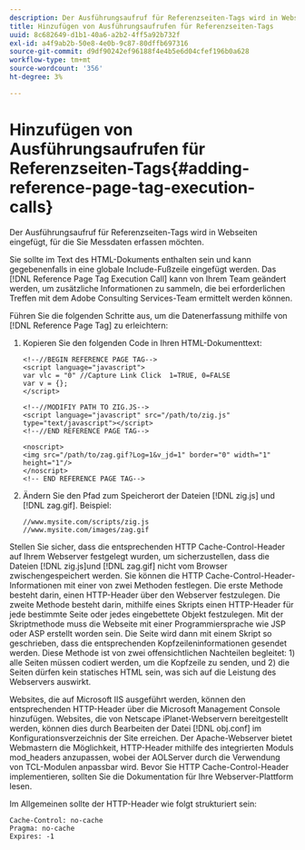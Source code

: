 ```yaml
---
description: Der Ausführungsaufruf für Referenzseiten-Tags wird in Webseiten eingefügt, für die Sie Messdaten erfassen möchten.
title: Hinzufügen von Ausführungsaufrufen für Referenzseiten-Tags
uuid: 8c682649-d1b1-40a6-a2b2-4ff5a92b732f
exl-id: a4f9ab2b-50e8-4e0b-9c87-80dffb697316
source-git-commit: d9df90242ef96188f4e4b5e6d04cfef196b0a628
workflow-type: tm+mt
source-wordcount: '356'
ht-degree: 3%

---
```


# Hinzufügen von Ausführungsaufrufen für Referenzseiten-Tags{#adding-reference-page-tag-execution-calls}

Der Ausführungsaufruf für Referenzseiten-Tags wird in Webseiten eingefügt, für die Sie Messdaten erfassen möchten.

Sie sollte im Text des HTML-Dokuments enthalten sein und kann gegebenenfalls in eine globale Include-Fußzeile eingefügt werden. Das [!DNL Reference Page Tag Execution Call] kann von Ihrem Team geändert werden, um zusätzliche Informationen zu sammeln, die bei erforderlichen Treffen mit dem Adobe Consulting Services-Team ermittelt werden können.

Führen Sie die folgenden Schritte aus, um die Datenerfassung mithilfe von [!DNL Reference Page Tag] zu erleichtern:

1. Kopieren Sie den folgenden Code in Ihren HTML-Dokumenttext:

   ```
   <!--//BEGIN REFERENCE PAGE TAG--> 
   <script language="javascript"> 
   var vlc = "0" //Capture Link Click  1=TRUE, 0=FALSE 
   var v = {}; 
   </script> 
   
   <!--//MODIFIY PATH TO ZIG.JS--> 
   <script language="javascript" src="/path/to/zig.js" type="text/javascript"></script> 
   <!--//END REFERENCE PAGE TAG--> 
   
   <noscript> 
   <img src="/path/to/zag.gif?Log=1&v_jd=1" border="0" width="1" height="1"/> 
   </noscript> 
   <!-- END REFERENCE PAGE TAG-->
   ```

1. Ändern Sie den Pfad zum Speicherort der Dateien [!DNL zig.js] und [!DNL zag.gif]. Beispiel:

   ```
   //www.mysite.com/scripts/zig.js 
   //www.mysite.com/images/zag.gif 
   ```

Stellen Sie sicher, dass die entsprechenden HTTP Cache-Control-Header auf Ihrem Webserver festgelegt wurden, um sicherzustellen, dass die Dateien [!DNL zig.js]und [!DNL zag.gif] nicht vom Browser zwischengespeichert werden. Sie können die HTTP Cache-Control-Header-Informationen mit einer von zwei Methoden festlegen. Die erste Methode besteht darin, einen HTTP-Header über den Webserver festzulegen. Die zweite Methode besteht darin, mithilfe eines Skripts einen HTTP-Header für jede bestimmte Seite oder jedes eingebettete Objekt festzulegen. Mit der Skriptmethode muss die Webseite mit einer Programmiersprache wie JSP oder ASP erstellt worden sein. Die Seite wird dann mit einem Skript so geschrieben, dass die entsprechenden Kopfzeileninformationen gesendet werden. Diese Methode ist von zwei offensichtlichen Nachteilen begleitet: 1) alle Seiten müssen codiert werden, um die Kopfzeile zu senden, und 2) die Seiten dürfen kein statisches HTML sein, was sich auf die Leistung des Webservers auswirkt.

Websites, die auf Microsoft IIS ausgeführt werden, können den entsprechenden HTTP-Header über die Microsoft Management Console hinzufügen. Websites, die von Netscape iPlanet-Webservern bereitgestellt werden, können dies durch Bearbeiten der Datei [!DNL obj.conf] im Konfigurationsverzeichnis der Site erreichen. Der Apache-Webserver bietet Webmastern die Möglichkeit, HTTP-Header mithilfe des integrierten Moduls mod_headers anzupassen, wobei der AOLServer durch die Verwendung von TCL-Modulen anpassbar wird. Bevor Sie HTTP Cache-Control-Header implementieren, sollten Sie die Dokumentation für Ihre Webserver-Plattform lesen.

Im Allgemeinen sollte der HTTP-Header wie folgt strukturiert sein:

```
Cache-Control: no-cache 
Pragma: no-cache 
Expires: -1
```
